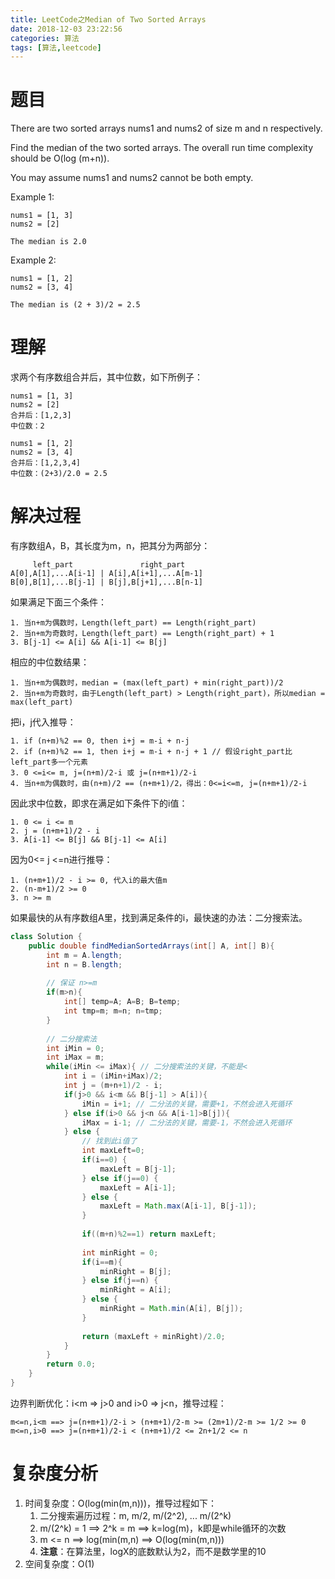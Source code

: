 ```yaml
---
title: LeetCode之Median of Two Sorted Arrays
date: 2018-12-03 23:22:56
categories: 算法
tags: [算法,leetcode]
---
```


# 题目
There are two sorted arrays nums1 and nums2 of size m and n respectively.

Find the median of the two sorted arrays. The overall run time complexity should be O(log (m+n)).

You may assume nums1 and nums2 cannot be both empty.

Example 1:
```
nums1 = [1, 3]
nums2 = [2]

The median is 2.0
```

Example 2:
```
nums1 = [1, 2]
nums2 = [3, 4]

The median is (2 + 3)/2 = 2.5
```

# 理解
求两个有序数组合并后，其中位数，如下所例子：
```
nums1 = [1, 3]
nums2 = [2]
合并后：[1,2,3]
中位数：2

nums1 = [1, 2]
nums2 = [3, 4]
合并后：[1,2,3,4]
中位数：(2+3)/2.0 = 2.5
```

# 解决过程
有序数组A，B，其长度为m，n，把其分为两部分：
```
     left_part               right_part
A[0],A[1],...A[i-1] | A[i],A[i+1],...A[m-1]
B[0],B[1],...B[j-1] | B[j],B[j+1],...B[n-1]
```
如果满足下面三个条件：
```
1. 当n+m为偶数时，Length(left_part) == Length(right_part)
2. 当n+m为奇数时，Length(left_part) == Length(right_part) + 1
3. B[j-1] <= A[i] && A[i-1] <= B[j]
```
相应的中位数结果：
```
1. 当n+m为偶数时，median = (max(left_part) + min(right_part))/2
2. 当n+m为奇数时，由于Length(left_part) > Length(right_part)，所以median = max(left_part)
```
把i，j代入推导：
```
1. if (n+m)%2 == 0, then i+j = m-i + n-j
2. if (n+m)%2 == 1, then i+j = m-i + n-j + 1 // 假设right_part比left_part多一个元素
3. 0 <=i<= m, j=(n+m)/2-i 或 j=(n+m+1)/2-i
4. 当n+m为偶数时，由(n+m)/2 == (n+m+1)/2，得出：0<=i<=m, j=(n+m+1)/2-i
```
因此求中位数，即求在满足如下条件下的i值：
```
1. 0 <= i <= m
2. j = (n+m+1)/2 - i
3. A[i-1] <= B[j] && B[j-1] <= A[i]
```
因为0<= j <=n进行推导：
```
1. (n+m+1)/2 - i >= 0, 代入i的最大值m
2. (n-m+1)/2 >= 0
3. n >= m
```
如果最快的从有序数组A里，找到满足条件的i，最快速的办法：二分搜索法。
```java
class Solution {
    public double findMedianSortedArrays(int[] A, int[] B){
        int m = A.length;
        int n = B.length;
        
        // 保证 n>=m
        if(m>n){
            int[] temp=A; A=B; B=temp;
            int tmp=m; m=n; n=tmp;
        }
        
        // 二分搜索法
        int iMin = 0;
        int iMax = m;
        while(iMin <= iMax){ // 二分搜索法的关键，不能是<
            int i = (iMin+iMax)/2;
            int j = (m+n+1)/2 - i;
            if(j>0 && i<m && B[j-1] > A[i]){ 
                iMin = i+1; // 二分法的关键，需要+1，不然会进入死循环
            } else if(i>0 && j<n && A[i-1]>B[j]){
                iMax = i-1; // 二分法的关键，需要-1，不然会进入死循环
            } else {
                // 找到此i值了
                int maxLeft=0;
                if(i==0) {
                    maxLeft = B[j-1];
                } else if(j==0) {
                    maxLeft = A[i-1];
                } else {
                    maxLeft = Math.max(A[i-1], B[j-1]);
                }
                
                if((m+n)%2==1) return maxLeft;
                
                int minRight = 0;
                if(i==m){
                    minRight = B[j];
                } else if(j==n) {
                    minRight = A[i];
                } else {
                    minRight = Math.min(A[i], B[j]);
                }
                
                return (maxLeft + minRight)/2.0;
            }
        }
        return 0.0;
    }
}
```

边界判断优化：i<m => j>0 and i>0 => j<n，推导过程：

```
m<=n,i<m ==> j=(n+m+1)/2-i > (n+m+1)/2-m >= (2m+1)/2-m >= 1/2 >= 0
m<=n,i>0 ==> j=(n+m+1)/2-i < (n+m+1)/2 <= 2n+1/2 <= n
```

# 复杂度分析
1. 时间复杂度：O(log(min(m,n)))，推导过程如下：
    1. 二分搜索遍历过程：m, m/2, m/(2^2), ... m/(2^k)
    2. m/(2^k) = 1 ==> 2^k = m ==> k=log(m)，k即是while循环的次数
    3. m <= n ==> log(min(m,n) ==> O(log(min(m,n)))
    4. **注意**：在算法里，logX的底数默认为2，而不是数学里的10
5. 空间复杂度：O(1)
